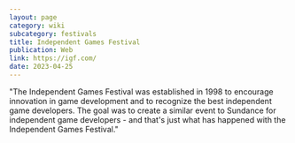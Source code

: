 ```yaml
---
layout: page
category: wiki
subcategory: festivals
title: Independent Games Festival
publication: Web
link: https://igf.com/
date: 2023-04-25
---
```


"The Independent Games Festival was established in 1998 to encourage innovation in game development and to recognize the best independent game developers. The goal was to create a similar event to Sundance for independent game developers - and that's just what has happened with the Independent Games Festival."
